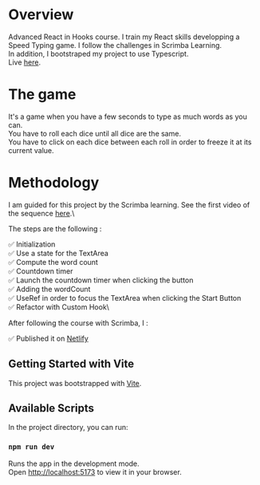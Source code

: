 # Overview

Advanced React in Hooks course. I train my React skills developping a Speed Typing game. I follow the challenges in Scrimba Learning.\
In addition, I bootstraped my project to use Typescript.\
Live [here](https://erambeau-speed-typing-game.netlify.app/).

# The game

It's a game when you have a few seconds to type as much words as you can.\
You have to roll each dice until all dice are the same.\
You have to click on each dice between each roll in order to freeze it at its current value.

# Methodology

I am guided for this project by the Scrimba learning. See the first video of the sequence [here](https://scrimba.com/learn/frontend/speed-typing-game-intro-cZPakZf8).\

The steps are the following :

✅ Initialization\
✅ Use a state for the TextArea\
✅ Compute the word count\
✅ Countdown timer\
✅ Launch the countdown timer when clicking the button\
✅ Adding the wordCount\
✅ UseRef in order to focus the TextArea when clicking the Start Button\
✅ Refactor with Custom Hook\

After following the course with Scrimba, I :

✅ Published it on [Netlify](https://erambeau-speed-typing-game.netlify.app/)

## Getting Started with Vite

This project was bootstrapped with [Vite](https://vitejs.dev/).

## Available Scripts

In the project directory, you can run:

### `npm run dev`

Runs the app in the development mode.\
Open [http://localhost:5173](http://localhost:5173) to view it in your browser.
